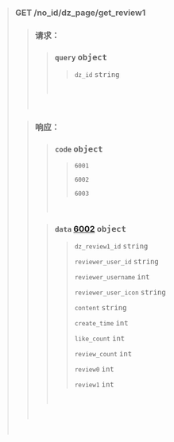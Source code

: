 #

> ### GET /no_id/dz_page/get_review1
>
> > ### 请求：
> >
> > > ### `query` <kbd>object</kbd>
> > >
> > > > `dz_id` <kbd>string</kbd>
> > >
> > > <br>
> >
> > <br>
>
> > ### 响应：
> >
> > > ### `code` <kbd>object</kbd>
> > >
> > > > `6001`
> > > >
> > > > `6002`
> > > >
> > > > `6003`
> > >
> > >  <br>
> >
> > > ### `data` [6002]() <kbd>object</kbd>
> > >
> > > > `dz_review1_id` <kbd>string</kbd>
> > > >
> > > > `reviewer_user_id` <kbd>string</kbd>
> > > >
> > > > `reviewer_username` <kbd>int</kbd>
> > > >
> > > > `reviewer_user_icon` <kbd>string</kbd>
> > > >
> > > > `content` <kbd>string</kbd>
> > > >
> > > > `create_time` <kbd>int</kbd>
> > > >
> > > > `like_count` <kbd>int</kbd>
> > > >
> > > > `review_count` <kbd>int</kbd>
> > > >
> > > > `review0` <kbd>int</kbd>
> > > >
> > > > `review1` <kbd>int</kbd>
> > >
> > > <br>
> >
> > <br>
>
>  <br>
